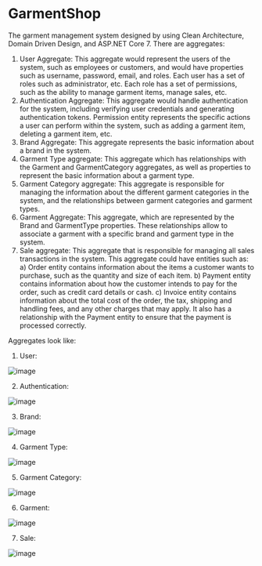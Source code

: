 # GarmentShop
The garment management system designed by using Clean Architecture, Domain Driven Design, and ASP.NET Core 7. 
There are aggregates:
1) User Aggregate:
This aggregate would represent the users of the system, such as employees or customers, and would have properties such as username, password, email, and roles.
Each user has a set of roles such as administrator, etc. Each role has a set of permissions, such as the ability to manage garment items, manage sales, etc.
2) Authentication Aggregate:
This aggregate would handle authentication for the system, including verifying user credentials and generating authentication tokens.
Permission entity represents the specific actions a user can perform within the system, such as adding a garment item, deleting a garment item, etc.
3) Brand Aggregate:
This aggregate represents the basic information about a brand in the system.
4) Garment Type aggregate:
This aggregate which has relationships with the Garment and GarmentCategory aggregates, as well as properties to represent the basic information about a garment type.
5) Garment Category aggregate: 
This aggregate is responsible for managing the information about the different garment categories in the system, and the relationships between garment categories and garment types.
6) Garment Aggregate:
This aggregate, which are represented by the Brand and GarmentType properties. These relationships allow to associate a garment with a specific brand and garment type in the system.
7) Sale aggregate:
This aggregate that is responsible for managing all sales transactions in the system. This aggregate could have entities such as:
a) Order entity contains information about the items a customer wants to purchase, such as the quantity and size of each item. 
b) Payment entity contains information about how the customer intends to pay for the order, such as credit card details or cash.
c) Invoice entity contains information about the total cost of the order, the tax, shipping and handling fees, and any other charges that may apply. It also has a relationship with the Payment entity to ensure that the payment is processed correctly.

Aggregates look like:
1) User:

![image](https://user-images.githubusercontent.com/97736243/221298872-3bc92633-7493-4470-aa50-424602dea4dc.png)

2) Authentication:

![image](https://user-images.githubusercontent.com/97736243/221299079-03e9809b-2ad0-4d2d-8d05-b63a23d7e76a.png)

3) Brand:

![image](https://user-images.githubusercontent.com/97736243/221299115-bf5054a8-e894-4d60-a3f1-9bf0818d1485.png)

4) Garment Type:

![image](https://user-images.githubusercontent.com/97736243/221299146-65c7e009-ca99-4671-a595-998df361567f.png)

5) Garment Category:

![image](https://user-images.githubusercontent.com/97736243/221299232-bd7f2c75-2942-44ac-b88e-e46b28646bc7.png)

6) Garment:

![image](https://user-images.githubusercontent.com/97736243/221299272-f069f882-f0db-4a83-8a69-1fedabad3fab.png)

7) Sale:

![image](https://user-images.githubusercontent.com/97736243/221299311-823249d4-5268-440b-b3e0-85367df69099.png)
